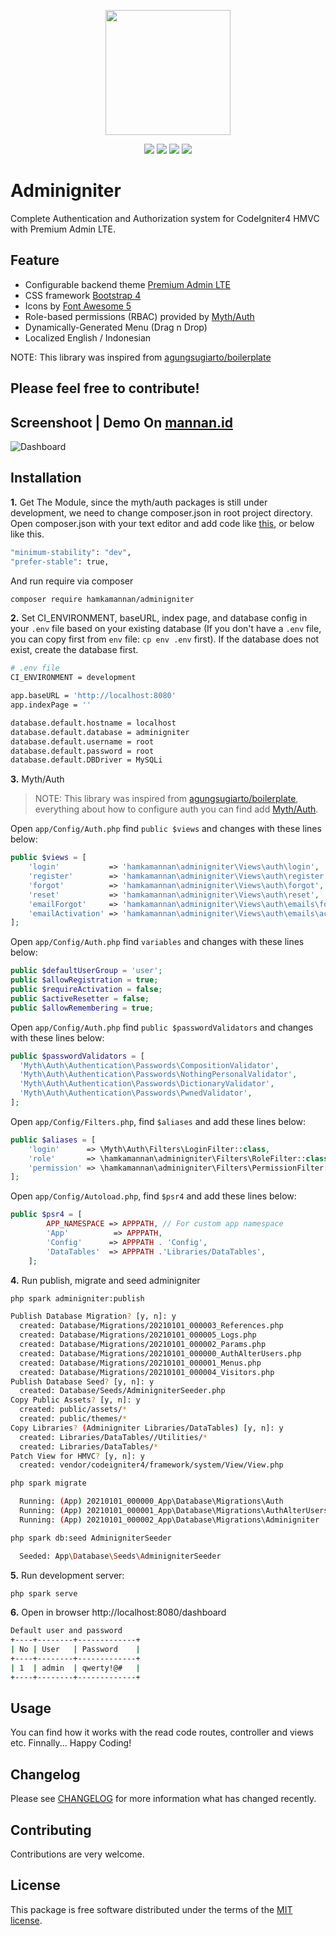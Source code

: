 <p align="center"><img src="https://codeigniter.com/assets/images/codeigniter4logo.png" width="200"></p>

<p align="center">
<a href="https://packagist.org/packages/hamkamannan/adminigniter"><img src="https://poser.pugx.org/hamkamannan/adminigniter/version"></a>
<a href="https://packagist.org/packages/hamkamannan/adminigniter"><img src="https://img.shields.io/badge/Package-hamkamannan%2Fadminigniter-light.svg"></a>
<a href="https://packagist.org/packages/hamkamannan/adminigniter"><img src="https://poser.pugx.org/hamkamannan/adminigniter/downloads"</img></a>
<a href="https://github.com/hamkamannan/adminigniter/blob/master/LICENSE.md"><img src="https://img.shields.io/github/license/hamkamannan/adminigniter"></a>
</p>


Adminigniter
=====================================
Complete Authentication and Authorization system for CodeIgniter4 HMVC with Premium Admin LTE.

Feature
-------
* Configurable backend theme [Premium Admin LTE](https://dashboardpack.com/)
* CSS framework [Bootstrap 4](https://getbootstrap.com/)
* Icons by [Font Awesome 5](https://fontawesome.com/)
* Role-based permissions (RBAC) provided by [Myth/Auth](https://github.com/lonnieezell/myth-auth)
* Dynamically-Generated Menu (Drag n Drop)
* Localized English / Indonesian

NOTE: This library was inspired from [agungsugiarto/boilerplate](https://packagist.org/packages/agungsugiarto/boilerplate)

Please feel free to contribute!
------------------------------------------------------------
Screenshoot | Demo On [mannan.id](https://mannan.id/)
-------------------------------------------------------------------------------
![Dashboard](.github/dashboard.png?raw=true)

Installation
------------

**1.** Get The Module, since the myth/auth packages is still under development, we need to change composer.json in root project directory. Open composer.json with your text editor and add code like [this](https://github.com/hamkamannan/adminigniter/blob/master/composer.json#L29-L30), or below like this.

```bash
"minimum-stability": "dev",
"prefer-stable": true,
```

And run require via composer

```bash
composer require hamkamannan/adminigniter
```

**2.** Set CI_ENVIRONMENT, baseURL, index page, and database config in your `.env` file based on your existing database (If you don't have a `.env` file, you can copy first from `env` file: `cp env .env` first). If the database does not exist, create the database first.

```bash
# .env file
CI_ENVIRONMENT = development

app.baseURL = 'http://localhost:8080'
app.indexPage = ''

database.default.hostname = localhost
database.default.database = adminigniter
database.default.username = root
database.default.password = root
database.default.DBDriver = MySQLi
```
**3.** Myth/Auth
> NOTE: This library was inspired from [agungsugiarto/boilerplate](https://packagist.org/packages/agungsugiarto/boilerplate), everything about how to configure auth you can find add [Myth/Auth](https://github.com/lonnieezell/myth-auth).



Open `app/Config/Auth.php` find `public $views` and changes with these lines below:
```php
public $views = [
    'login'           => 'hamkamannan\adminigniter\Views\auth\login',
    'register'        => 'hamkamannan\adminigniter\Views\auth\register',
    'forgot'          => 'hamkamannan\adminigniter\Views\auth\forgot',
    'reset'           => 'hamkamannan\adminigniter\Views\auth\reset',
    'emailForgot'     => 'hamkamannan\adminigniter\Views\auth\emails\forgot',
    'emailActivation' => 'hamkamannan\adminigniter\Views\auth\emails\activation',
];
```

Open `app/Config/Auth.php` find `variables` and changes with these lines below:
```php
public $defaultUserGroup = 'user';
public $allowRegistration = true;
public $requireActivation = false; 
public $activeResetter = false;
public $allowRemembering = true;
```

Open `app/Config/Auth.php` find `public $passwordValidators` and changes with these lines below:
```php
public $passwordValidators = [
  'Myth\Auth\Authentication\Passwords\CompositionValidator',
  'Myth\Auth\Authentication\Passwords\NothingPersonalValidator',
  'Myth\Auth\Authentication\Passwords\DictionaryValidator',
  'Myth\Auth\Authentication\Passwords\PwnedValidator',
];
```

Open `app/Config/Filters.php`, find `$aliases` and add these lines below:
```php
public $aliases = [
    'login'      => \Myth\Auth\Filters\LoginFilter::class,
    'role'       => \hamkamannan\adminigniter\Filters\RoleFilter::class,
    'permission' => \hamkamannan\adminigniter\Filters\PermissionFilter::class,
];
```

Open `app/Config/Autoload.php`, find `$psr4` and add these lines below:
```php
public $psr4 = [
		APP_NAMESPACE => APPPATH, // For custom app namespace
		'App'	       => APPPATH,
		'Config'      => APPPATH . 'Config',
		'DataTables'  => APPPATH .'Libraries/DataTables',
	];
```

**4.** Run publish, migrate and seed adminigniter
```bash
php spark adminigniter:publish

Publish Database Migration? [y, n]: y
  created: Database/Migrations/20210101_000003_References.php
  created: Database/Migrations/20210101_000005_Logs.php
  created: Database/Migrations/20210101_000002_Params.php
  created: Database/Migrations/20210101_000000_AuthAlterUsers.php
  created: Database/Migrations/20210101_000001_Menus.php
  created: Database/Migrations/20210101_000004_Visitors.php
Publish Database Seed? [y, n]: y
  created: Database/Seeds/AdminigniterSeeder.php
Copy Public Assets? [y, n]: y
  created: public/assets/*
  created: public/themes/*
Copy Libraries? (Adminigniter Libraries/DataTables) [y, n]: y
  created: Libraries/DataTables//Utilities/*
  created: Libraries/DataTables/*
Patch View for HMVC? [y, n]: y
  created: vendor/codeigniter4/framework/system/View/View.php
```

```bash
php spark migrate

  Running: (App) 20210101_000000_App\Database\Migrations\Auth
  Running: (App) 20210101_000001_App\Database\Migrations\AuthAlterUsers
  Running: (App) 20210101_000002_App\Database\Migrations\Adminigniter
```

```bash
php spark db:seed AdminigniterSeeder

  Seeded: App\Database\Seeds\AdminigniterSeeder
```

**5.** Run development server:

```bash
php spark serve
```

**6.** Open in browser http://localhost:8080/dashboard
```bash
Default user and password
+----+--------+-------------+
| No | User   | Password    |
+----+--------+-------------+
| 1  | admin  | qwerty!@#   |
+----+--------+-------------+
```

Usage
-----
You can find how it works with the read code routes, controller and views etc. Finnally... Happy Coding!

Changelog
--------
Please see [CHANGELOG](CHANGELOG.md) for more information what has changed recently.

Contributing
------------
Contributions are very welcome.

License
-------

This package is free software distributed under the terms of the [MIT license](LICENSE.md).

